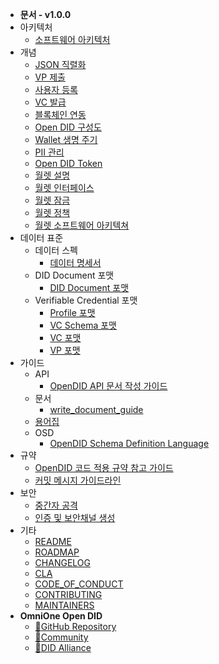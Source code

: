 - **문서 - v1.0.0**
- 아키텍처
  - [소프트웨어 아키텍처](/V1.0.0/docs/architecture/Software%20Architecture_ko.md)
- 개념
  - [JSON 직렬화](/V1.0.0/docs/concepts/JSON_serialization_ko.md)
  - [VP 제출](/V1.0.0/docs/concepts/Presentation%20of%20VP_ko.md)
  - [사용자 등록](/V1.0.0/docs/concepts/User%20Registration_ko.md)
  - [VC 발급](/V1.0.0/docs/concepts/VC%20Issuance_ko.md)
  - [블록체인 연동](/V1.0.0/docs/concepts/blockchain_access_ko.md)
  - [Open DID 구성도](/V1.0.0/docs/concepts/components_ko.md)
  - [Wallet 생명 주기](/V1.0.0/docs/concepts/life_cycle_ko.md)
  - [PII 관리](/V1.0.0/docs/concepts/manage_pii_ko.md)
  - [Open DID Token](/V1.0.0/docs/concepts/token_ko.md)
  - [월렛 설명](/V1.0.0/docs/concepts/wallet_ko.md)
  - [월렛 인터페이스](/V1.0.0/docs/concepts/wallet_interface_ko.md)
  - [월렛 잠금](/V1.0.0/docs/concepts/wallet_lock_policy_ko.md)
  - [월렛 정책](/V1.0.0/docs/concepts/wallet_policy_ko.md)
  - [월렛 소프트웨어 아키텍쳐](/V1.0.0/docs/concepts/wallet_sw_architecture_ko.md)
- 데이터 표준
  - 데이터 스펙
    - [데이터 명세서](/V1.0.0/docs/data%20standard/data%20specification/Data%20Specification_ko.md)
  - DID Document 포맷
    - [DID Document 포맷](/V1.0.0/docs/data%20standard/did%20document%20format/DID%20Document%20format_ko.md)
  - Verifiable Credential 포맷
    - [Profile 포맷](/V1.0.0/docs/data%20standard/verifiable%20credential%20format/Profile%20format_ko.md)
    - [VC Schema 포맷](/V1.0.0/docs/data%20standard/verifiable%20credential%20format/VC%20Schema%20format_ko.md)
    - [VC 포맷](/V1.0.0/docs/data%20standard/verifiable%20credential%20format/VC%20format_ko.md)
    - [VP 포맷](/V1.0.0/docs/data%20standard/verifiable%20credential%20format/VP%20format_ko.md)
- 가이드
  - API
    - [OpenDID API 문서 작성 가이드](/V1.0.0/docs/guide/api/API%20Documentation%20Writing%20Guide_ko.md)
  - 문서
    - [write_document_guide](/V1.0.0/docs/guide/docs/write_document_guide.md)
  - [용어집](/V1.0.0/docs/guide/glossary.md)
  - OSD
    - [OpenDID Schema Definition Language](/V1.0.0/docs/guide/osd/OpenDID%20Schema%20Definition%20Language_ko.md)
- 규약
  - [OpenDID 코드 적용 규약 참고 가이드](/V1.0.0/docs/rules/coding_style_ko.md)
  - [커밋 메시지 가이드라인](/V1.0.0/docs/rules/git_code_commit_rule_ko.md)
- 보안
  - [중간자 공격](/V1.0.0/docs/security/MitM_ko.md)
  - [인증 및 보안채널 생성](/V1.0.0/docs/security/authentication_ko.md)
- 기타
  - [README](/V1.0.0/README_ko.md)
  - [ROADMAP](/V1.0.0/ROADMAP.md) 
  - [CHANGELOG](/V1.0.0/CHANGELOG.md)
  - [CLA](/V1.0.0/CLA.md)
  - [CODE_OF_CONDUCT](/V1.0.0/CODE_OF_CONDUCT.md)
  - [CONTRIBUTING](/V1.0.0/CONTRIBUTING.md)
  - [MAINTAINERS](/V1.0.0/MAINTAINERS.md)
- **OmniOne Open DID**
  - [:small_orange_diamond:GitHub Repository](javascript:window.open('https://github.com/OmniOneID'))
  - [:small_orange_diamond:Community](javascript:window.open('https://opendid.omnione.net/community'))
  - [:small_orange_diamond:DID Alliance](javascript:window.open('https://www.didalliance.org'))
